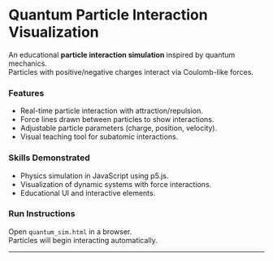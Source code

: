 # Quantum Particle Interaction Visualization

An educational **particle interaction simulation** inspired by quantum mechanics.  
Particles with positive/negative charges interact via Coulomb-like forces.

### Features
- Real-time particle interaction with attraction/repulsion.
- Force lines drawn between particles to show interactions.
- Adjustable particle parameters (charge, position, velocity).
- Visual teaching tool for subatomic interactions.

### Skills Demonstrated
- Physics simulation in JavaScript using p5.js.
- Visualization of dynamic systems with force interactions.
- Educational UI and interactive elements.

### Run Instructions
Open `quantum_sim.html` in a browser.  
Particles will begin interacting automatically.

---
